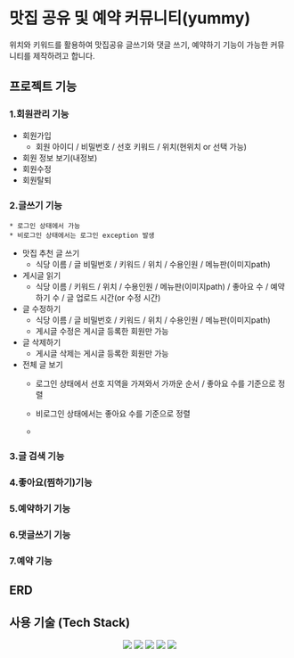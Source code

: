 # 맛집 공유 및 예약 커뮤니티(yummy)
위치와 키워드를 활용하여 맛집공유 글쓰기와 댓글 쓰기, 예약하기 기능이 가능한 커뮤니티를 제작하려고 합니다.


## 프로젝트 기능
### 1.회원관리 기능

* 회원가입
  	* 회원 아이디 / 비밀번호 / 선호 키워드 / 위치(현위치 or 선택 가능)
* 회원 정보 보기(내정보)
* 회원수정
* 회원탈퇴


### 2.글쓰기 기능
  	* 로그인 상태에서 가능
  	* 비로그인 상태에서는 로그인 exception 발생
* 맛집 추천 글 쓰기
  	* 식당 이름 / 글 비밀번호 / 키워드 / 위치 / 수용인원 / 메뉴판(이미지path)
* 게시글 읽기
  	* 식당 이름 / 키워드 / 위치 / 수용인원 / 메뉴판(이미지path) / 좋아요 수 / 예약하기 수 / 글 업로드 시간(or 수정 시간)
* 글 수정하기
  	* 식당 이름 / 글 비밀번호 / 키워드 / 위치 / 수용인원 / 메뉴판(이미지path)
  	* 게시글 수정은 게시글 등록한 회원만 가능
* 글 삭제하기
  	* 게시글 삭제는 게시글 등록한 회원만 가능
* 전체 글 보기
  	* 로그인 상태에서 선호 지역을 가져와서 가까운 순서 / 좋아요 수를 기준으로 정렬
  	* 비로그인 상태에서는 좋아요 수를 기준으로 정렬
 
  	* 
### 3.글 검색 기능
### 4.좋아요(찜하기)기능
### 5.예약하기 기능
### 6.댓글쓰기 기능
### 7.예약 기능




## ERD


## 사용 기술 (Tech Stack)
<div align=center> 
	<img src="https://img.shields.io/badge/java-007396?style=for-the-badge&logo=java&logoColor=white">
	<img src="https://img.shields.io/badge/Spring Boot-6DB33F?style=for-the-badge&logo=springboot&logoColor=white">
	<img src="https://img.shields.io/badge/mysql-4479A1?style=for-the-badge&logo=mysql&logoColor=white"> 
  	<img src="https://img.shields.io/badge/github-181717?style=for-the-badge&logo=github&logoColor=white">
  	<img src="https://img.shields.io/badge/git-F05032?style=for-the-badge&logo=git&logoColor=white">
</div>
